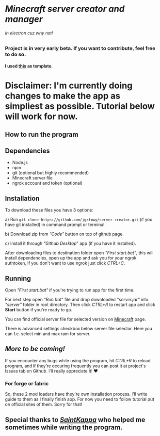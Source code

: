# ***Minecraft server creator and manager***
###### in electron cuz why not!

### Project is in very early beta. If you want to contribute, feel free to do so.

#### I used [this](https://github.com/electron/electron-quick-start/) as template.

# **Disclaimer: I'm currently doing changes to make the app as simpliest as possible. Tutorial below will work for now.**
## **How to run the program**

## **Dependencies**

* Node.js
* npm
* git (optional but highly recommended)
* Minecraft server file
* ngrok account and token (optional)

## **Installation**

To download these files you have 3 options:

a) Run ``git clone https://github.com/jgrtowy/server-creator.git`` (if you have git installed) in command prompt or terminal.

b) Download zip from *"Code"* button on top of github page.

c) Install it through *"Github Desktop*" app (if you have it installed).

After downloading files to destination folder open *"First start.bat"*, this will install dependencies, open up the app and ask you for your ngrok authtoken, if you don't want to use ngrok just click *CTRL+C*.

## **Running**

Open *"First start.bat"* if you're trying to run app for the first time. 

For next step open *"Run.bat"* file and drop downloaded *"server.jar"* into *"server"* folder in root directory. Then click *CTRL+R* to restart app and click **Start** button if you're ready to go.

You can find official server file for selected version on [Minecraft](https://minecraft.net/) page.

There is advanced settings checkbox below server file selector. Here you can f.e. select min and max ram for server.

## ***More to be coming!***

If you encounter any bugs while using the program, hit *CTRL+R* to reload program, and if they're occuring frequently you can post it at project's Issues tab on Github. I'll really appreciate it! ❤️

### **For forge or fabric**

So, these 2 mod loaders have they're own installation process. I'll write guide to them as I finally finish app. For now you need to follow tutorial put on official sites of them. Sorry for that!

## **Special thanks to [*SaintKappa*](https://github.com/theSaintKappa) who helped me sometimes while writing the program.**